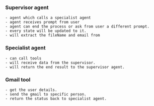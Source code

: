### Supervisor agent
    - agent which calls a specialist agent
    - agent receives prompt from user
    - agent can end the process or ask from user a different prompt.
    - every state will be updated to it. 
    - will extract the fileName and email from 

### Specialist agent

    - can call tools
    - will receive data from the supervisor.
    - will return the end result to the supervisor agent.

### Gmail tool

    - get the user details.
    - send the gmail to specific person.
    - return the status back to specialist agent.